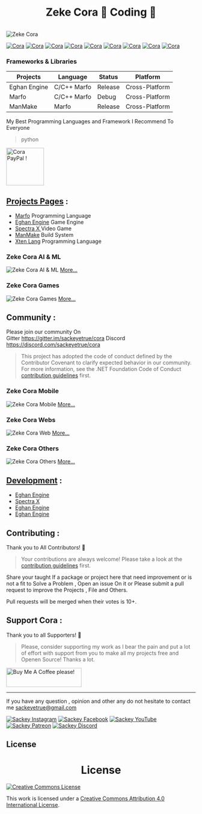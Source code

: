 
<h1 align="center">Zeke Cora 🖤 Coding 🖤 </h1>
<a href="#"><img src="" alt="" /></a>

![Zeke Cora](./png/cora.png)

[![Cora](https://img.shields.io/badge/language-C++-green.svg)]()
[![Cora](https://img.shields.io/badge/language-Python-red.svg)]()
[![Cora](https://img.shields.io/badge/language-JavaScript-blue.svg)]()
[![Cora](https://img.shields.io/badge/language-C-red.svg)]()
[![Cora](https://img.shields.io/badge/language-Marfo-blue.svg)]()
[![Cora](https://img.shields.io/badge/language-TypeScript-pink.svg)]()
[![Cora](https://img.shields.io/badge/language-CSharp-yellow.svg)]()
[![Cora](https://img.shields.io/badge/Zeke-Cora-yellow.svg)]()
[![Cora](https://img.shields.io/badge/Engine-Eghan-blue.svg)]()

### Frameworks & Libraries

Projects | Language | Status | Platform
------------ | ------------- | ------------ | --------------
Eghan Engine | C/C++  Marfo | Release | Cross-Platform
Marfo  | C/C++ Marfo  | Debug | Cross-Platform
ManMake | Marfo  | Release | Cross-Platform

My Best Programming Languages and Framework I Recommend To Everyone

>python 
 <img src="pyi.png" alt="Cora PayPal !" style="height: 100px !important; width: 100px !important;" >
</a>

## [Projects Pages]() :
  - [Marfo]() Programming Language
  - [Eghan Engine]() Game Engine
  - [Spectra X ]() Video Game
  - [ManMake]() Build System
  - [Xten Lang]() Programming Language

### Zeke Cora AI & ML
<!-- <h1 align="center">Zeke Cora AI & ML</h1> -->
![Zeke Cora AI & ML](./png/cora.png)
[More...]()

### Zeke Cora Games
<!-- <h1 align="center">Zeke Cora Games</h1> -->
![Zeke Cora Games ](./png/cora.png)
[More...]()

## Community  :
<!-- <h1 align="center">Community</h1> -->

Please join our community On  
Gitter https://gitter.im/sackeyetrue/cora 
Discord https://discord.com/sackeyetrue/cora

>This project has adopted the code of conduct defined by the Contributor Covenant to clarify expected behavior in our community. For more information, see the .NET Foundation Code of Conduct [contribution guidelines]() first.

### Zeke Cora Mobile
<!-- <h1 align="center">Zeke Cora Mobile</h1> -->
![Zeke Cora Mobile](./png/cora.png)
[More...]()

### Zeke Cora Webs
<!-- <h1 align="center">Zeke Cora Webs</h1> -->
![Zeke Cora Web](./png/cora.png)
[More...]()

### Zeke Cora Others
<!-- <h1 align="center">Zeke Cora Others</h1> -->
![Zeke Cora Others](./png/cora.png)
[More...]()

 ## [Development]() :
<!-- <h1 align="center">Development</h1> -->
  - [Eghan Engine]()
  - [Spectra X ]()
  - [Eghan Engine]()
  - [Eghan Engine]()

## Contributing  :
<!-- <h1 align="center">Contributing</h1> -->

Thank you to All Contributors! 🙏

> Your contributions are always welcome! Please take a look at the [contribution guidelines]() first.

Share your taught If a package or project here that need improvement or is not a  fit to Solve a Problem , Open an issue On it or Please submit a pull request to improve the Projects , File and Others. 

Pull requests will be merged when their votes is 10+.

## Support Cora :
<!-- <h1 align="center">Support Cora :</h1> -->

Thank you to all Supporters! 🙏

> Please, consider supporting my work as I bear the pain and put a  lot of effort with support from you to make all my projects free and Openen Source! Thanks a lot.

<a href="https://buymeacofee.com/sackeyetrue" target="_blank"><img src="https://cdn.buymeacoffee.com/buttons/default-orange.png" alt="Buy Me A Coffee please!" style="height: 51px !important;width: 200px !important;" ></a>

-------
If you have any question ,  opinion and other   any do not hesitate to contact me 
sackeyetrue@gmail.com

[![Sackey Instagram](ig.png)](https://instagram.com/sackeyetrue)
[![Sackey Facebook](ig.png)](https://facebook.com/sackeyetrue)
[![Sackey YouTube](ig.png)](https://youtube.com/sackeyetrue)
[![Sackey Patreon](ig.png)](https://patreon.com/sackeyetrue)
[![Sackey Discord](ig.png)](https://discord.com/sackeyetrue)

## License
<h1 align="center">License</h1>


[![Creative Commons License](http://i.creativecommons.org/l/by/4.0/88x31.png)](http://creativecommons.org/licenses/by/4.0/)

This work is licensed under a [Creative Commons Attribution 4.0 International License](http://creativecommons.org/licenses/by/4.0/).
